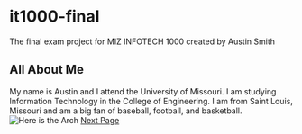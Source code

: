 # it1000-final
The final exam project for MIZ INFOTECH 1000 created by Austin Smith
## All About Me
My name is Austin and I attend the University of Missouri. I am studying Information Technology in the College of Engineering. 
I am from Saint Louis, Missouri and am a big fan of baseball, football, and basketball.
![Here is the Arch](https://www.nps.gov/common/uploads/grid_builder/jeff/crop16_9/604D84A7-1DD8-B71B-0BC494D6703273E0.jpg?width=950&quality=90&mode=crop)
[Next Page](it1000-final/SCHOOL.md)
